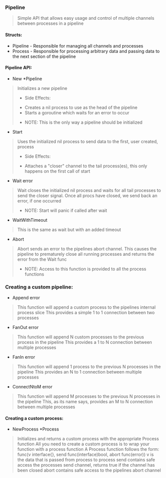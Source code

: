 ### Pipeline
> Simple API that allows easy usage and control of multiple channels between processes in a pipeline

#### Structs:

* Pipeline - Responsible for managing all channels and processes
* Process - Responsible for processing arbitrary data and passing data to the next section of the pipeline

#### Pipeline API:

* New *Pipeline
> Initializes a new pipeline
> * Side Effects: 
> - Creates a nil process to use as the head of the pipeline
> - Starts a goroutine which waits for an error to occur
> * NOTE: This is the only way a pipeline should be initialized

* Start 
> Uses the initialized nil process to send data to the first, user created, process
> * Side Effects:
> - Attaches a "closer" channel to the tail process(es), this only happens on the first call of start

* Wait error 
> Wait closes the initialized nil process and waits for all tail processes to send the closer signal.  Once all procs have closed, we send back an error, if one occurred
> * NOTE: Start will panic if called after wait

* WaitWithTimeout
> This is the same as wait but with an added timeout

* Abort
> Abort sends an error to the pipelines abort channel.  This causes the pipeline to prematurely close all running processes and returns the error from the Wait func
> * NOTE: Access to this function is provided to all the process functions

### Creating a custom pipeline:
* Append error
> This function will append a custom process to the pipelines internal process slice
> This provides a simple 1 to 1 connection between two processes

* FanOut error
> This function will append N custom processes to the previous process in the pipeline
> This provides a 1 to N connection between multiple processes

* FanIn error
> This function will append 1 process to the previous N processes in the pipeline
> This provides an N to 1 connection between multiple processes

* ConnectNtoM error
> This function will append M processes to the previous N processes in the pipeline
> This, as its name says, provides an M to N connection between multiple processes


#### Creating a custom process:

* NewProcess *Process
> Initializes and returns a custom process with the appropriate Process function
> All you need to create a custom process is to wrap your function with a process function
> A Process function follows the form: func(v interface{}, send func(interface)bool, abort func(error))
> v is the data that is passed from process to process
> send contains safe access the processes send channel, returns true if the channel has been closed
> abort contains safe access to the pipelines abort channel
